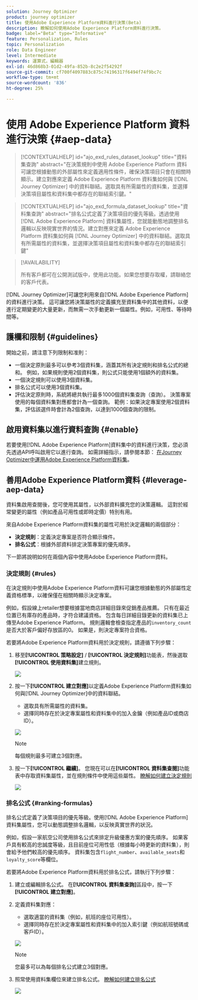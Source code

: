 ```yaml
---
solution: Journey Optimizer
product: journey optimizer
title: 使用Adobe Experience Platform資料進行決策(Beta)
description: 瞭解如何使用Adobe Experience Platform資料進行決策。
badge: label="Beta" type="Informative"
feature: Personalization, Rules
topic: Personalization
role: Data Engineer
level: Intermediate
keywords: 運算式，編輯器
exl-id: 46d868b3-01d2-49fa-852b-8c2e2f54292f
source-git-commit: cf700f4097883c875c74196317f6494f74f9bc7c
workflow-type: tm+mt
source-wordcount: '836'
ht-degree: 25%

---
```


# 使用 Adobe Experience Platform 資料進行決策 {#aep-data}

>[!CONTEXTUALHELP]
>id="ajo_exd_rules_dataset_lookup"
>title="資料集查詢"
>abstract="在決策規則中使用 Adobe Experience Platform 資料可讓您根據動態的外部屬性來定義適用性條件，確保決策項目只會在相關時顯示。建立對應來定義 Adobe Experience Platform 資料集如何與 [!DNL Journey Optimizer] 中的資料聯結。選取具有所需屬性的資料集，並選擇決策項目屬性和資料集中都存在的聯結索引鍵。"

>[!CONTEXTUALHELP]
>id="ajo_exd_formula_dataset_lookup"
>title="資料集查詢"
>abstract="排名公式定義了決策項目的優先等級。透過使用 [!DNL Adobe Experience Platform] 資料集屬性，您就能動態地調整排名邏輯以反映現實世界的情況。建立對應來定義 Adobe Experience Platform 資料集如何與 [!DNL Journey Optimizer] 中的資料聯結。選取具有所需屬性的資料集，並選擇決策項目屬性和資料集中都存在的聯結索引鍵"

>[!AVAILABILITY]
>
>所有客戶都可在公開測試版中，使用此功能。如果您想要存取權，請聯絡您的客戶代表。

[!DNL Journey Optimizer]可讓您利用來自[!DNL Adobe Experience Platform]的資料進行決策。 這可讓您將決策屬性的定義擴充至資料集中的其他資料，以便進行定期變更的大量更新，而無需一次手動更新一個屬性。例如，可用性、等待時間等。

## 護欄和限制 {#guidelines}

開始之前，請注意下列限制和准則：

* 一個決定原則最多可以參考3個資料集，涵蓋其所有決定規則和排名公式的總和。 例如，如果規則使用2個資料集，則公式只能使用1個額外的資料集。
* 一個決定規則可以使用3個資料集。
* 排名公式可以使用3個資料集。
* 評估決定原則時，系統將總共執行最多1000個資料集查詢（查詢）。 決策專案使用的每個資料集對應都會計為一個查詢。 範例：如果決定專案使用2個資料集，評估該選件時會計為2個查詢，以達到1000個查詢的限制。

## 啟用資料集以進行資料查詢 {#enable}

若要使用[!DNL Adobe Experience Platform]資料集中的資料進行決策，您必須先透過API呼叫啟用它以進行查詢。 如需詳細指示，請參閱本節： [在Journey Optimizer中運用Adobe Experience Platform資料集](../data/lookup-aep-data.md)。

## 善用Adobe Experience Platform資料 {#leverage-aep-data}

資料集啟用查閱後，您可使用其屬性，以外部資料擴充您的決策邏輯。 這對於經常變更的屬性（例如產品可用性或即時定價）特別有用。

來自Adobe Experience Platform資料集的屬性可用於決定邏輯的兩個部分：

* **決定規則**：定義決定專案是否符合顯示條件。
* **排名公式**：根據外部資料排定決策專案的優先順序。

下一節將說明如何在兩個內容中使用Adobe Experience Platform資料。

### 決定規則 {#rules}

在決定規則中使用Adobe Experience Platform資料可讓您根據動態的外部屬性定義資格標準，以確保僅在相關時顯示決定專案。

例如，假設線上retailer想要根據當地商店詳細目錄來促銷產品推薦。 只有在最近位置已有庫存的產品時，才符合建議資格。 包含每日詳細目錄更新的資料集已上傳至Adobe Experience Platform。 規則邏輯會檢查指定產品的`inventory_count`是否大於客戶偏好存放區的0。 如果是，則決定專案符合資格。

若要將Adobe Experience Platform資料用於決定規則，請遵循下列步驟：

1. 移至&#x200B;**[!UICONTROL 策略設定]** / **[!UICONTROL 決定規則]**&#x200B;功能表，然後選取&#x200B;**[!UICONTROL 使用資料集]**&#x200B;建立規則。

   ![](assets/exd-lookup-rule.png)

1. 按一下&#x200B;**[!UICONTROL 建立對應]**&#x200B;以定義Adobe Experience Platform資料集如何與[!DNL Journey Optimizer]中的資料聯結。

   * 選取具有所需屬性的資料集。
   * 選擇同時存在於決定專案屬性和資料集中的加入金鑰（例如產品ID或商店ID）。

   ![](assets/exd-lookup-mapping.png)

   >[!NOTE]
   >
   >每個規則最多可建立3個對應。

1. 按一下&#x200B;**[!UICONTROL 繼續]**。 您現在可以在&#x200B;**[!UICONTROL 資料集查閱]**&#x200B;功能表中存取資料集屬性，並在規則條件中使用這些屬性。 [瞭解如何建立決定規則](../experience-decisioning/rules.md#create)

   ![](assets/exd-lookup-menu.png)

### 排名公式 {#ranking-formulas}

排名公式定義了決策項目的優先等級。使用[!DNL Adobe Experience Platform]資料集屬性，您可以動態調整排名邏輯，以反映真實世界的狀況。

例如，假設一家航空公司使用排名公式來排定升級優惠方案的優先順序。 如果客戶具有較高的忠誠度等級，且目前座位可用性低（根據每小時更新的資料集），則會給予他們較高的優先順序。 資料集包含`flight_number`、`available_seats`和`loyalty_score`等欄位。

若要將Adobe Experience Platform資料用於排名公式，請執行下列步驟：

1. 建立或編輯排名公式。 在&#x200B;**[!UICONTROL 資料集查詢]**&#x200B;區段中，按一下&#x200B;**[!UICONTROL 建立對應]**。

1. 定義資料集對應：

   * 選取適當的資料集（例如，航班的座位可用性）。
   * 選擇同時存在於決定專案屬性和資料集中的加入索引鍵（例如航班號碼或客戶ID）。

   ![](assets/exd-lookup-formula-mapping.png)

   >[!NOTE]
   >
   >您最多可以為每個排名公式建立3個對應。

1. 照常使用資料集欄位來建立排名公式。 [瞭解如何建立排名公式](ranking/ranking-formulas.md#create-ranking-formula)

   ![](assets/exd-lookup-formula-criteria.png)
